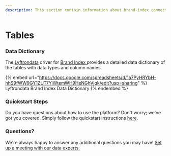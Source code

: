 ```yaml
---
description: This section contain information about brand-index connector tables information
---
```


# Tables

### Data Dictionary

The [Lyftrondata](https://www.lyftrondata.com/) driver for [Brand Index](https://www.lyftrondata.com/integration/brand-index/)[ ](https://www.lyftrondata.com/integration/brand-index/)provides a detailed data dictionary of the tables with data types and column names.

{% embed url="https://docs.google.com/spreadsheets/d/1a7PyHRYbH-hhS9fWW9GY1ZUT7YiWtemWH9HeNGhVjqk/edit?usp=sharing" %}
Lyftrondata Brand Index Data Dictionary
{% endembed %}

### Quickstart Steps

Do you have questions about how to use the platform? Don't worry; we've got you covered. Simply follow the quickstart instructions [here](../../../../quickstart-steps.md).

### Questions? <a href="#questions" id="questions"></a>

We're always happy to answer any additional questions you may have! [Set up a meeting with our data experts.](https://www.lyftrondata.com/book-a-meeting/)

